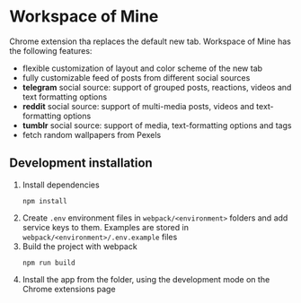 
# Workspace of Mine

Chrome extension tha replaces the default new tab.
Workspace of Mine has the following features:
- flexible customization of layout and color scheme of the new tab
- fully customizable feed of posts from different social sources
- **telegram** social source: support of grouped posts, reactions, videos and text formatting options
- **reddit** social source: support of multi-media posts, videos and text-formatting options
- **tumblr** social source: support of media, text-formatting options and tags
- fetch random wallpapers from Pexels

## Development installation
1. Install dependencies
   ```
   npm install
   ```
2. Create `.env` environment files in `webpack/<environment>` folders and add service keys to them. Examples are stored in `webpack/<environment>/.env.example` files
3. Build the project with webpack
   ```
   npm run build
   ```
4. Install the app from the folder, using the development mode on the Chrome extensions page
